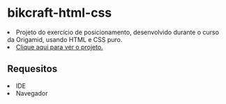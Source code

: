 # bikcraft-html-css

<li>Projeto do exercício de posicionamento, desenvolvido durante o curso da Origamid, usando HTML e CSS puro.</li>
<li><a href="https://bikcraft-html-css.netlify.app/">Clique aqui para ver o projeto.</a></li>


<h2> Requesitos </h2>
<li>IDE</li>
<li>Navegador</li>
